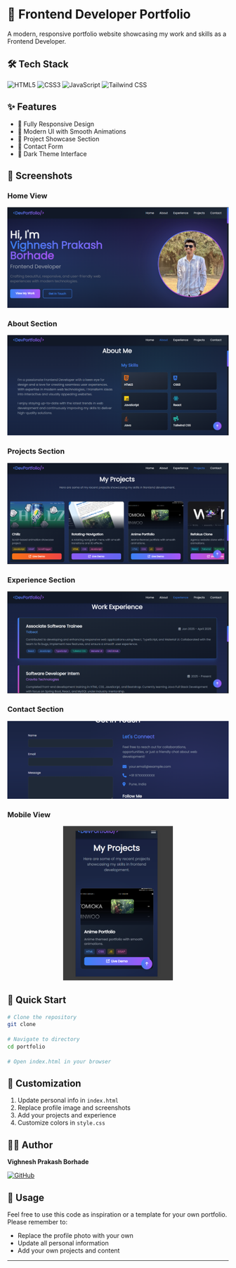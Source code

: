 # 💼 Frontend Developer Portfolio

A modern, responsive portfolio website showcasing my work and skills as a Frontend Developer.

## 🛠️ Tech Stack

![HTML5](https://img.shields.io/badge/HTML5-E34F26?style=for-the-badge&logo=html5&logoColor=white)
![CSS3](https://img.shields.io/badge/CSS3-1572B6?style=for-the-badge&logo=css3&logoColor=white)
![JavaScript](https://img.shields.io/badge/JavaScript-F7DF1E?style=for-the-badge&logo=javascript&logoColor=black)
![Tailwind CSS](https://img.shields.io/badge/Tailwind_CSS-38B2AC?style=for-the-badge&logo=tailwind-css&logoColor=white)

## ✨ Features

- 📱 Fully Responsive Design
- 🎨 Modern UI with Smooth Animations
- 💼 Project Showcase Section
- 📧 Contact Form
- 🌙 Dark Theme Interface

## 📸 Screenshots

### Home View
![Desktop Homepage](./assets/pics/home.png)

### About Section
![About Section](./assets/pics/about.png)

### Projects Section
![Projects Showcase](./assets/pics/projects.png)

### Experience Section
![Experience Timeline](./assets/pics/experience.png)

### Contact Section
![Contact Form](./assets/pics/contact.png)

### Mobile View
<p align="center">
  <img src="./assets/pics/responsive.png" alt="Mobile" width="250"/>
</p>

## 🚀 Quick Start

```bash
# Clone the repository
git clone 

# Navigate to directory
cd portfolio

# Open index.html in your browser
```

## 📝 Customization

1. Update personal info in `index.html`
2. Replace profile image and screenshots
3. Add your projects and experience
4. Customize colors in `style.css`

## 👨‍💻 Author

**Vighnesh Prakash Borhade**

[![GitHub](https://img.shields.io/badge/GitHub-100000?style=for-the-badge&logo=github&logoColor=white)](https://github.com/vighnesh204)
<!-- [![LinkedIn](https://img.shields.io/badge/LinkedIn-0077B5?style=for-the-badge&logo=linkedin&logoColor=white)](https://linkedin.com/in/yourprofile) -->

## 📄 Usage

Feel free to use this code as inspiration or a template for your own portfolio. Please remember to:
- Replace the profile photo with your own
- Update all personal information
- Add your own projects and content

---
